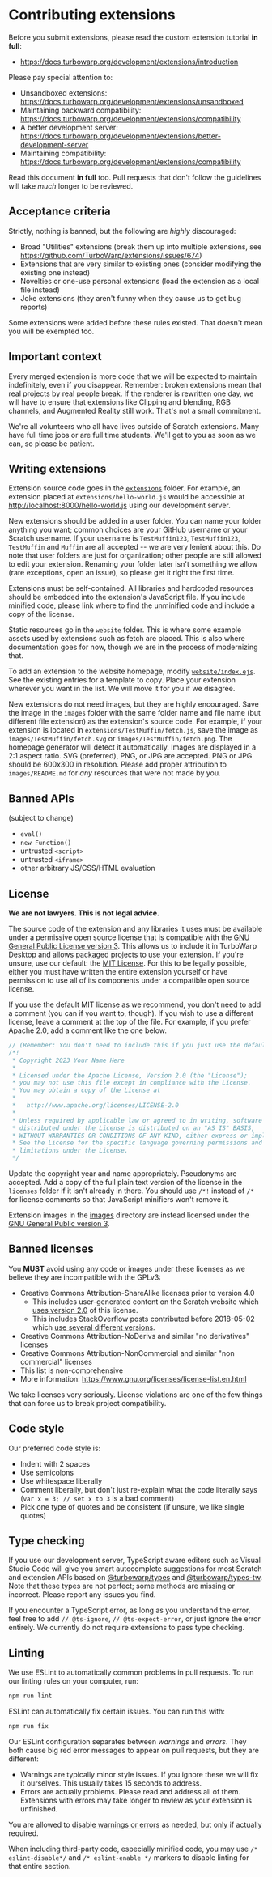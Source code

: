 # Contributing extensions

Before you submit extensions, please read the custom extension tutorial **in full**:

 - https://docs.turbowarp.org/development/extensions/introduction

Please pay special attention to:

 - Unsandboxed extensions: https://docs.turbowarp.org/development/extensions/unsandboxed
 - Maintaining backward compatibility: https://docs.turbowarp.org/development/extensions/compatibility
 - A better development server: https://docs.turbowarp.org/development/extensions/better-development-server
 - Maintaining compatibility: https://docs.turbowarp.org/development/extensions/compatibility

Read this document **in full** too. Pull requests that don't follow the guidelines will take *much* longer to be reviewed.

## Acceptance criteria

Strictly, nothing is banned, but the following are *highly* discouraged:

 - Broad "Utilities" extensions (break them up into multiple extensions, see https://github.com/TurboWarp/extensions/issues/674)
 - Extensions that are very similar to existing ones (consider modifying the existing one instead)
 - Novelties or one-use personal extensions (load the extension as a local file instead)
 - Joke extensions (they aren't funny when they cause us to get bug reports)

Some extensions were added before these rules existed. That doesn't mean you will be exempted too.

## Important context

Every merged extension is more code that we will be expected to maintain indefinitely, even if you disappear. Remember: broken extensions mean that real projects by real people break. If the renderer is rewritten one day, we will have to ensure that extensions like Clipping and blending, RGB channels, and Augmented Reality still work. That's not a small commitment.

We're all volunteers who all have lives outside of Scratch extensions. Many have full time jobs or are full time students. We'll get to you as soon as we can, so please be patient.

## Writing extensions

Extension source code goes in the [`extensions`](extensions) folder. For example, an extension placed at `extensions/hello-world.js` would be accessible at [http://localhost:8000/hello-world.js](http://localhost:8000/hello-world.js) using our development server.

New extensions should be added in a user folder. You can name your folder anything you want; common choices are your GitHub username or your Scratch username. If your username is `TestMuffin123`, `TestMuffin123`, `TestMuffin` and `Muffin` are all accepted -- we are very lenient about this. Do note that user folders are just for organization; other people are still allowed to edit your extension. Renaming your folder later isn't something we allow (rare exceptions, open an issue), so please get it right the first time.

Extensions must be self-contained. All libraries and hardcoded resources should be embedded into the extension's JavaScript file. If you include minified code, please link where to find the unminified code and include a copy of the license.

Static resources go in the `website` folder. This is where some example assets used by extensions such as fetch are placed. This is also where documentation goes for now, though we are in the process of modernizing that.

To add an extension to the website homepage, modify [`website/index.ejs`](website/index.ejs). See the existing entries for a template to copy. Place your extension wherever you want in the list. We will move it for you if we disagree.

New extensions do not need images, but they are highly encouraged. Save the image in the `images` folder with the same folder name and file name (but different file extension) as the extension's source code. For example, if your extension is located in `extensions/TestMuffin/fetch.js`, save the image as `images/TestMuffin/fetch.svg` or `images/TestMuffin/fetch.png`. The homepage generator will detect it automatically. Images are displayed in a 2:1 aspect ratio. SVG (preferred), PNG, or JPG are accepted. PNG or JPG should be 600x300 in resolution. Please add proper attribution to `images/README.md` for *any* resources that were not made by you.

## Banned APIs

(subject to change)

 - `eval()`
 - `new Function()`
 - untrusted `<script>`
 - untrusted `<iframe>`
 - other arbitrary JS/CSS/HTML evaluation

## License

**We are not lawyers. This is not legal advice.**

The source code of the extension and any libraries it uses must be available under a permissive open source license that is compatible with the [GNU General Public License version 3](licenses/GPL-3.0.txt). This allows us to include it in TurboWarp Desktop and allows packaged projects to use your extension. If you're unsure, use our default: the [MIT License](licenses/MIT.txt). For this to be legally possible, either you must have written the entire extension yourself or have permission to use all of its components under a compatible open source license.

If you use the default MIT license as we recommend, you don't need to add a comment (you can if you want to, though). If you wish to use a different license, leave a comment at the top of the file. For example, if you prefer Apache 2.0, add a comment like the one below.

```js
// (Remember: You don't need to include this if you just use the default license!)
/*!
 * Copyright 2023 Your Name Here
 * 
 * Licensed under the Apache License, Version 2.0 (the "License");
 * you may not use this file except in compliance with the License.
 * You may obtain a copy of the License at
 *
 *   http://www.apache.org/licenses/LICENSE-2.0
 * 
 * Unless required by applicable law or agreed to in writing, software
 * distributed under the License is distributed on an "AS IS" BASIS,
 * WITHOUT WARRANTIES OR CONDITIONS OF ANY KIND, either express or implied.
 * See the License for the specific language governing permissions and
 * limitations under the License.
 */
```

Update the copyright year and name appropriately. Pseudonyms are accepted. Add a copy of the full plain text version of the license in the `licenses` folder if it isn't already in there. You should use `/*!` instead of `/*` for license comments so that JavaScript minifiers won't remove it.

Extension images in the [images](images) directory are instead licensed under the [GNU General Public version 3](licenses/GPL-3.0.txt).

## Banned licenses

You **MUST** avoid using any code or images under these licenses as we believe they are incompatible with the GPLv3:

 - Creative Commons Attribution-ShareAlike licenses prior to version 4.0
   - This includes user-generated content on the Scratch website which [uses version 2.0](https://scratch.mit.edu/terms_of_use) of this license.
   - This includes StackOverflow posts contributed before 2018-05-02 which [use several different versions](https://stackoverflow.com/help/licensing).
 - Creative Commons Attribution-NoDerivs and similar "no derivatives" licenses
 - Creative Commons Attribution-NonCommercial and similar "non commercial" licenses
 - This list is non-comprehensive
 - More information: https://www.gnu.org/licenses/license-list.en.html

We take licenses very seriously. License violations are one of the few things that can force us to break project compatibility.

## Code style

Our preferred code style is:

 - Indent with 2 spaces
 - Use semicolons
 - Use whitespace liberally
 - Comment liberally, but don't just re-explain what the code literally says (`var x = 3; // set x to 3` is a bad comment)
 - Pick one type of quotes and be consistent (if unsure, we like single quotes)

## Type checking

If you use our development server, TypeScript aware editors such as Visual Studio Code will give you smart autocomplete suggestions for most Scratch and extension APIs based on [@turbowarp/types](https://github.com/TurboWarp/types) and [@turbowarp/types-tw](https://github.com/TurboWarp/types-tw). Note that these types are not perfect; some methods are missing or incorrect. Please report any issues you find.

If you encounter a TypeScript error, as long as you understand the error, feel free to add `// @ts-ignore`, `// @ts-expect-error`, or just ignore the error entirely. We currently do not require extensions to pass type checking.

## Linting

We use ESLint to automatically common problems in pull requests. To run our linting rules on your computer, run:

```bash
npm run lint
```

ESLint can automatically fix certain issues. You can run this with:

```bash
npm run fix
```

Our ESLint configuration separates between *warnings* and *errors*. They both cause big red error messages to appear on pull requests, but they are different:

 - Warnings are typically minor style issues. If you ignore these we will fix it ourselves. This usually takes 15 seconds to address.
 - Errors are actually problems. Please read and address all of them. Extensions with errors may take longer to review as your extension is unfinished.

You are allowed to [disable warnings or errors](https://eslint.org/docs/latest/use/configure/rules#disabling-rules) as needed, but only if actually required.

When including third-party code, especially minified code, you may use `/* eslint-disable*/` and `/* eslint-enable */` markers to disable linting for that entire section.
